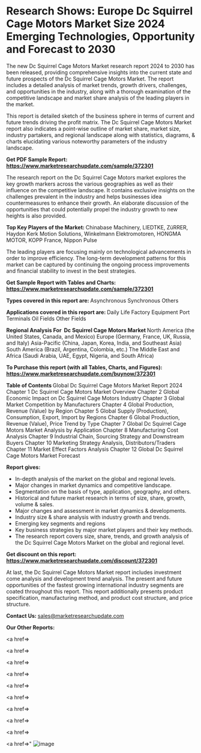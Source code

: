 # Research Shows: Europe Dc Squirrel Cage Motors Market Size 2024 Emerging Technologies, Opportunity and Forecast to 2030

The new Dc Squirrel Cage Motors Market research report 2024 to 2030 has been released, providing comprehensive insights into the current state and future prospects of the Dc Squirrel Cage Motors Market. The report includes a detailed analysis of market trends, growth drivers, challenges, and opportunities in the industry, along with a thorough examination of the competitive landscape and market share analysis of the leading players in the market.

This report is detailed sketch of the business sphere in terms of current and future trends driving the profit matrix. The Dc Squirrel Cage Motors Market report also indicates a point-wise outline of market share, market size, industry partakers, and regional landscape along with statistics, diagrams, &amp; charts elucidating various noteworthy parameters of the industry landscape.

<strong><b>Get PDF Sample Report: <a href=https://www.marketresearchupdate.com/sample/372301>https://www.marketresearchupdate.com/sample/372301</a></b></strong>

The research report on the Dc Squirrel Cage Motors market explores the key growth markers across the various geographies as well as their influence on the competitive landscape. It contains exclusive insights on the challenges prevalent in the industry and helps businesses idea countermeasures to enhance their growth. An elaborate discussion of the opportunities that could potentially propel the industry growth to new heights is also provided.

<strong><b>Top Key Players of the Market:
</b></strong>Chinabase Machinery, LIEDTKE, ZüRRER, Haydon Kerk Motion Solutions, Winkelmann Elektromotoren, HONGMA MOTOR, KOPP France, Nippon Pulse<strong><b>
</b></strong>

The leading players are focusing mainly on technological advancements in order to improve efficiency. The long-term development patterns for this market can be captured by continuing the ongoing process improvements and financial stability to invest in the best strategies.

<strong><b>Get Sample Report with Tables and Charts: <a href=https://www.marketresearchupdate.com/sample/372301>https://www.marketresearchupdate.com/sample/372301</a></b></strong>

<strong><b>Types covered in this report are:
</b></strong>Asynchronous
Synchronous
Others<strong><b>
</b></strong>

<strong><b>Applications covered in this report are:
</b></strong>Daily Life
Factory Equipment
Port Terminals
Oil Fields
Other Fields<strong><b>
</b></strong>

<strong><b>Regional Analysis For  Dc Squirrel Cage Motors Market</b></strong><strong><b>
</b></strong>North America (the United States, Canada, and Mexico)
Europe (Germany, France, UK, Russia, and Italy)
Asia-Pacific (China, Japan, Korea, India, and Southeast Asia)
South America (Brazil, Argentina, Colombia, etc.)
The Middle East and Africa (Saudi Arabia, UAE, Egypt, Nigeria, and South Africa)

<strong><b>To Purchase this report (with all Tables, Charts, and Figures): <a href=https://www.marketresearchupdate.com/buynow/372301>https://www.marketresearchupdate.com/buynow/372301</a></b></strong>

<strong><b>Table of Contents</b></strong><strong><b>
</b></strong>Global Dc Squirrel Cage Motors Market Report 2024
Chapter 1 Dc Squirrel Cage Motors Market Overview
Chapter 2 Global Economic Impact on Dc Squirrel Cage Motors Industry
Chapter 3 Global Market Competition by Manufacturers
Chapter 4 Global Production, Revenue (Value) by Region
Chapter 5 Global Supply (Production), Consumption, Export, Import by Regions
Chapter 6 Global Production, Revenue (Value), Price Trend by Type
Chapter 7 Global Dc Squirrel Cage Motors Market Analysis by Application
Chapter 8 Manufacturing Cost Analysis
Chapter 9 Industrial Chain, Sourcing Strategy and Downstream Buyers
Chapter 10 Marketing Strategy Analysis, Distributors/Traders
Chapter 11 Market Effect Factors Analysis
Chapter 12 Global Dc Squirrel Cage Motors Market Forecast

<strong><b>Report gives:</b></strong>

- In-depth analysis of the market on the global and regional levels.
- Major changes in market dynamics and competitive landscape.
- Segmentation on the basis of type, application, geography, and others.
- Historical and future market research in terms of size, share, growth, volume &amp; sales.
- Major changes and assessment in market dynamics &amp; developments.
- Industry size &amp; share analysis with industry growth and trends.
- Emerging key segments and regions
- Key business strategies by major market players and their key methods.
- The research report covers size, share, trends, and growth analysis of the Dc Squirrel Cage Motors Market on the global and regional level.

<strong><b>Get discount on this report: <a href=https://www.marketresearchupdate.com/discount/372301>https://www.marketresearchupdate.com/discount/372301</a></b></strong>

At last, the Dc Squirrel Cage Motors Market report includes investment come analysis and development trend analysis. The present and future opportunities of the fastest growing international industry segments are coated throughout this report. This report additionally presents product specification, manufacturing method, and product cost structure, and price structure.

<strong><b>Contact Us:
</b></strong>sales@marketresearchupdate.com

<strong>Our Other Reports:</strong>

<a href=></a>

<a href=></a>

<a href=></a>

<a href=></a>

<a href=></a>

<a href=></a>

<a href=></a>

<a href=></a>

<a href=></a>

<a href=></a>"
![image](https://github.com/Gayatrikarjule/Market-Analysis-360/assets/97346546/ac4e47a5-d529-4f6d-a96a-1e545a744ff4)
